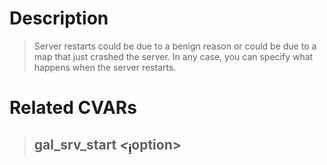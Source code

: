 # Description #

> Server restarts could be due to a benign reason or could be due to a map that just crashed the server. In any case, you can specify what happens when the server restarts.

# Related CVARs #

> ## gal\_srv\_start _<_<sub><a href='cvarNotations.md'>i</a></sub>option>